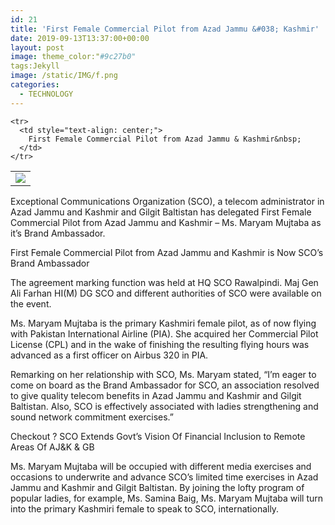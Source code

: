 ```yaml
---
id: 21
title: 'First Female Commercial Pilot from Azad Jammu &#038; Kashmir'
date: 2019-09-13T13:37:00+00:00
layout: post
image: theme_color:"#9c27b0"
tags:Jekyll
image: /static/IMG/f.png
categories:
  - TECHNOLOGY
---
```

<div dir="ltr" style="text-align: left;">
  <table align="center" cellpadding="0" cellspacing="0" style="margin-left: auto; margin-right: auto; text-align: center;">
    <tr>
      <td style="text-align: center;">
        <a href="http://thebusinessesonline.xyz/wp-content/uploads/2019/09/f.png" style="margin-left: auto; margin-right: auto;"><img border="0" data-original-height="384" data-original-width="746" src="http://thebusinessesonline.xyz/wp-content/uploads/2019/09/f.png" /></a>
      </td>
    </tr>
    
    <tr>
      <td style="text-align: center;">
        First Female Commercial Pilot from Azad Jammu & Kashmir&nbsp;
      </td>
    </tr>
  </table>
  
  <p>
    Exceptional Communications Organization (SCO), a telecom administrator in Azad Jammu and Kashmir and Gilgit Baltistan has delegated First Female Commercial Pilot from Azad Jammu and Kashmir – Ms. Maryam Mujtaba as it&#8217;s Brand Ambassador.
  </p>
  
  <p>
    First Female Commercial Pilot from Azad Jammu and Kashmir is Now SCO&#8217;s Brand Ambassador
  </p>
  
  <p>
    The agreement marking function was held at HQ SCO Rawalpindi. Maj Gen Ali Farhan HI(M) DG SCO and different authorities of SCO were available on the event.
  </p>
  
  <p>
    Ms. Maryam Mujtaba is the primary Kashmiri female pilot, as of now flying with Pakistan International Airline (PIA). She acquired her Commercial Pilot License (CPL) and in the wake of finishing the resulting flying hours was advanced as a first officer on Airbus 320 in PIA.
  </p>
  
  <p>
    Remarking on her relationship with SCO, Ms. Maryam stated, &#8220;I&#8217;m eager to come on board as the Brand Ambassador for SCO, an association resolved to give quality telecom benefits in Azad Jammu and Kashmir and Gilgit Baltistan. Also, SCO is effectively associated with ladies strengthening and sound network commitment exercises.&#8221;
  </p>
  
  <p>
    Checkout ? SCO Extends Govt&#8217;s Vision Of Financial Inclusion to Remote Areas Of AJ&#038;K &#038; GB
  </p>
  
  <p>
    Ms. Maryam Mujtaba will be occupied with different media exercises and occasions to underwrite and advance SCO&#8217;s limited time exercises in Azad Jammu and Kashmir and Gilgit Baltistan. By joining the lofty program of popular ladies, for example, Ms. Samina Baig, Ms. Maryam Mujtaba will turn into the primary Kashmiri female to speak to SCO, internationally.
  </p>
</div>
